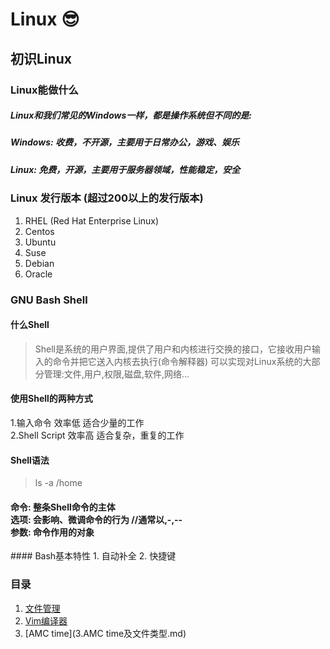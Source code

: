 # Linux 😎
## 初识Linux
### Linux能做什么
<h5> Linux和我们常见的Windows一样，都是操作系统但不同的是:    </h5>
<h5> Windows: 收费，不开源，主要用于日常办公，游戏、娱乐  </h5>
<h5> Linux: 免费，开源，主要用于服务器领域，性能稳定，安全  </h5>

### Linux 发行版本 (超过200以上的发行版本)
1. RHEL (Red Hat Enterprise Linux)  
2. Centos  
3. Ubuntu
4. Suse
5. Debian
6. Oracle
### GNU Bash Shell
#### 什么Shell
> Shell是系统的用户界面,提供了用户和内核进行交换的接口，它接收用户输入的命令并把它送入内核去执行(命令解释器)
> 可以实现对Linux系统的大部分管理:文件,用户,权限,磁盘,软件,网络...
#### 使用Shell的两种方式
1.输入命令   效率低  适合少量的工作  
2.Shell Script 效率高 适合复杂，重复的工作  
#### Shell语法
> ls -a /home
<h4> 
  命令: 整条Shell命令的主体 </br>
  选项: 会影响、微调命令的行为 //通常以,-,-- </br>
  参数: 命令作用的对象  </br>
</h4>
#### Bash基本特性
1. 自动补全 <tab>
2. 快捷键









### 目录
1. [文件管理](1.文件路径及管理.md)
2. [Vim编译器](2.Vi编辑器.md)
3. [AMC time](3.AMC time及文件类型.md)
